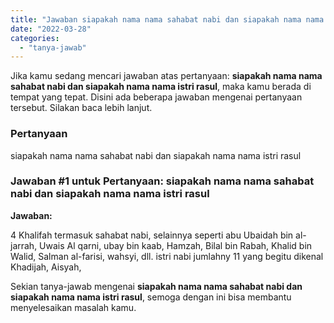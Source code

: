 ```yaml
---
title: "Jawaban siapakah nama nama sahabat nabi dan siapakah nama nama istri rasul​"
date: "2022-03-28"
categories: 
  - "tanya-jawab"
---
```


Jika kamu sedang mencari jawaban atas pertanyaan: **siapakah nama nama sahabat nabi dan siapakah nama nama istri rasul​**, maka kamu berada di tempat yang tepat. Disini ada beberapa jawaban mengenai pertanyaan tersebut. Silakan baca lebih lanjut.

### Pertanyaan

siapakah nama nama sahabat nabi dan siapakah nama nama istri rasul​

### Jawaban #1 untuk Pertanyaan: siapakah nama nama sahabat nabi dan siapakah nama nama istri rasul​

**Jawaban:**

4 Khalifah termasuk sahabat nabi, selainnya seperti abu Ubaidah bin al- jarrah, Uwais Al qarni, ubay bin kaab, Hamzah, Bilal bin Rabah, Khalid bin Walid, Salman al-farisi, wahsyi, dll. istri nabi jumlahny 11 yang begitu dikenal Khadijah, Aisyah,

Sekian tanya-jawab mengenai **siapakah nama nama sahabat nabi dan siapakah nama nama istri rasul​**, semoga dengan ini bisa membantu menyelesaikan masalah kamu.
